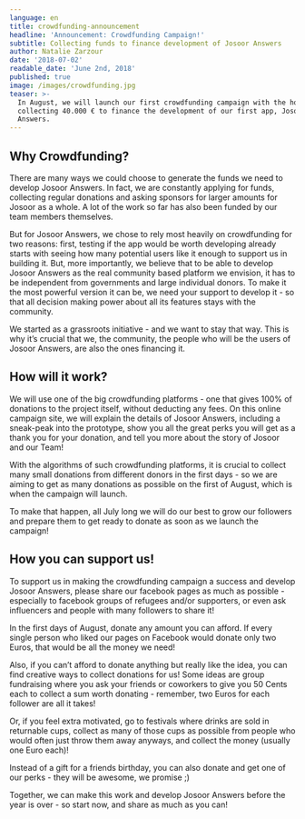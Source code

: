 ```yaml
---
language: en
title: crowdfunding-announcement
headline: 'Announcement: Crowdfunding Campaign!'
subtitle: Collecting funds to finance development of Josoor Answers
author: Natalie Zarzour
date: '2018-07-02'
readable_date: 'June 2nd, 2018'
published: true
image: /images/crowdfunding.jpg
teaser: >-
  In August, we will launch our first crowdfunding campaign with the hopes of
  collecting 40.000 € to finance the development of our first app, Josoor
  Answers.
---
```

## Why Crowdfunding?

There are many ways we could choose to generate the funds we need to develop Josoor Answers. In fact, we are constantly applying for funds, collecting regular donations and asking sponsors for larger amounts for Josoor as a whole. A lot of the work so far has also been funded by our team members themselves. 

But for Josoor Answers, we chose to rely most heavily on crowdfunding for two reasons: first, testing if the app would be worth developing already starts with seeing how many potential users like it enough to support us in building it. But, more importantly, we believe that to be able to develop Josoor Answers as the real community based platform we envision, it has to be independent from governments and large individual donors. To make it the most powerful version it can be, we need your support to develop it - so that all decision making power about all its features stays with the community. 

We started as a grassroots initiative - and we want to stay that way. This is why it’s crucial that we, the community, the people who will be the users of Josoor Answers, are also the ones financing it. 



## How will it work?

We will use one of the big crowdfunding platforms - one that gives 100% of donations to the project itself, without deducting any fees. On this online campaign site, we will explain the details of Josoor Answers, including a sneak-peak into the prototype, show you all the great perks you will get as a thank you for your donation, and tell you more about the story of Josoor and our Team!

With the algorithms of such crowdfunding platforms, it is crucial to collect many small donations from different donors in the first days - so we are aiming to get as many donations as possible on the first of August, which is when the campaign will launch. 

To make that happen, all July long we will do our best to grow our followers and prepare them to get ready to donate as soon as we launch the campaign!



## How you can support us!

To support us in making the crowdfunding campaign a success and develop Josoor Answers, please share our facebook pages as much as possible - especially to facebook groups of refugees and/or supporters, or even ask influencers and people with many followers to share it!

In the first days of August, donate any amount you can afford. If every single person who liked our pages on Facebook would donate only two Euros, that would be all the money we need!

Also, if you can’t afford to donate anything but really like the idea, you can find creative ways to collect donations for us! Some ideas are group fundraising where you ask your friends or coworkers to give you 50 Cents each to collect a sum worth donating - remember, two Euros for each follower are all it takes! 

Or, if you feel extra motivated, go to festivals where drinks are sold in returnable cups, collect as many of those cups as possible from people who would often just throw them away anyways, and collect the money (usually one Euro each)! 

Instead of a gift for a friends birthday, you can also donate and get one of our perks - they will be awesome, we promise ;)

Together, we can make this work and develop Josoor Answers before the year is over - so start now, and share as much as you can!
